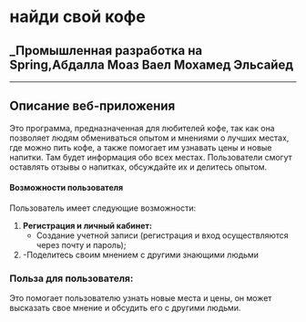 # найди свой кофе
## _Промышленная разработка на Spring,Абдалла Моаз Ваел Мохамед Эльсайед
---
## Описание веб-приложения
Это программа, предназначенная для любителей кофе, так как она позволяет людям обмениваться опытом и мнениями о лучших местах, где можно пить кофе, а также помогает им узнавать цены и новые напитки. Там будет информация обо всех местах. Пользователи смогут оставлять отзывы о напитках, обсуждайте их и делитесь опытом.
#### Возможности пользователя
Пользователь имеет следующие возможности:
1.	**Регистрация и личный кабинет:**
      - Создание учетной записи (регистрация и вход осуществляются через почту и пароль);
2. -Поделитесь своим мнением с другими знающими людьми



### Польза для пользователя:
Это помогает пользователю узнать новые места и цены, он может высказать свое мнение и обсудить его с другими людьми.
